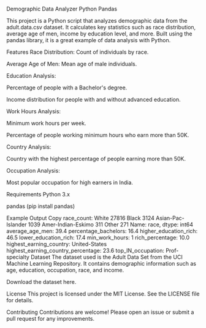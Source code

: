 Demographic Data Analyzer
Python
Pandas

This project is a Python script that analyzes demographic data from the adult.data.csv dataset. It calculates key statistics such as race distribution, average age of men, income by education level, and more. Built using the pandas library, it is a great example of data analysis with Python.

Features
Race Distribution: Count of individuals by race.

Average Age of Men: Mean age of male individuals.

Education Analysis:

Percentage of people with a Bachelor's degree.

Income distribution for people with and without advanced education.

Work Hours Analysis:

Minimum work hours per week.

Percentage of people working minimum hours who earn more than 50K.

Country Analysis:

Country with the highest percentage of people earning more than 50K.

Occupation Analysis:

Most popular occupation for high earners in India.

Requirements
Python 3.x

pandas (pip install pandas)


Example Output
Copy
race_count: White                 27816
Black                  3124
Asian-Pac-Islander     1039
Amer-Indian-Eskimo      311
Other                   271
Name: race, dtype: int64
average_age_men: 39.4
percentage_bachelors: 16.4
higher_education_rich: 46.5
lower_education_rich: 17.4
min_work_hours: 1
rich_percentage: 10.0
highest_earning_country: United-States
highest_earning_country_percentage: 23.6
top_IN_occupation: Prof-specialty
Dataset
The dataset used is the Adult Data Set from the UCI Machine Learning Repository. It contains demographic information such as age, education, occupation, race, and income.

Download the dataset here.

License
This project is licensed under the MIT License. See the LICENSE file for details.

Contributing
Contributions are welcome! Please open an issue or submit a pull request for any improvements.
